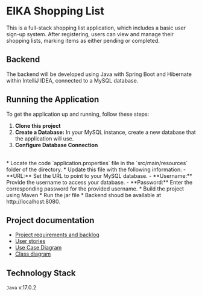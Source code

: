# EIKA Shopping List

This is a full-stack shopping list application, which includes a basic user sign-up system. After registering, users can view and manage their shopping lists, marking items as either pending or completed.

## Backend
The backend will be developed using Java with Spring Boot and Hibernate within IntelliJ IDEA, connected to a MySQL database.


## Running the Application

To get the application up and running, follow these steps:

1. **Clone this project**
2. **Create a Database:** In your MySQL instance, create a new database that the application will use.
3. **Configure Database Connection** 
<br>
   * Locate the code `application.properties` file in the `src/main/resources` folder of the directory.
   * Update this file with the following information:
     - **URL:** Set the URL to point to your MySQL database.
     - **Username:** Provide the username to access your database.
     - **Password:** Enter the corresponding password for the provided username.
* Build the project using Maven
* Run the jar file
* Backend shoud be available at http://localhost:8080.

## Project documentation
* [Project requirements and backlog](https://docs.google.com/spreadsheets/d/1ivMQt8TucBqNtSndDSTMuvZO85m08hWWY0iufFsw_UE)
* [User stories](https://docs.google.com/document/d/1O7JpmKHTHHm0QBQuzu4n9lhm5XcubO_daa-LEajNjPY)
* [Use Case Diagram](https://lucid.app/lucidchart/dba4cb21-40c7-4cb3-bb6c-148d56c064c4/edit?viewport_loc=-2035%2C-1135%2C3872%2C1799%2CHs68-Svgrdj8&invitationId=inv_7823189b-c516-4961-8440-a4b1d7481c4e)
* [Class diagram](https://lucid.app/lucidchart/36e21bc2-f523-440a-97f1-0e828e5fcba2/edit?viewport_loc=-4370%2C484%2C2287%2C1049%2C0_0&invitationId=inv_99b2e1d3-fdb1-4634-a0f9-8a190604e951)

## Technology Stack

`Java` v.17.0.2

